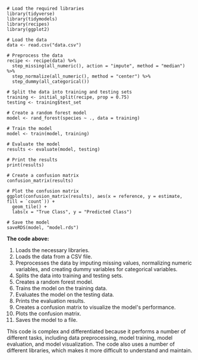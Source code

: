 ```
# Load the required libraries
library(tidyverse)
library(tidymodels)
library(recipes)
library(ggplot2)

# Load the data
data <- read.csv("data.csv")

# Preprocess the data
recipe <- recipe(data) %>%
  step_missing(all_numeric(), action = "impute", method = "median") %>%
  step_normalize(all_numeric(), method = "center") %>%
  step_dummy(all_categorical())

# Split the data into training and testing sets
training <- initial_split(recipe, prop = 0.75)
testing <- training$test_set

# Create a random forest model
model <- rand_forest(species ~ ., data = training)

# Train the model
model <- train(model, training)

# Evaluate the model
results <- evaluate(model, testing)

# Print the results
print(results)

# Create a confusion matrix
confusion_matrix(results)

# Plot the confusion matrix
ggplot(confusion_matrix(results), aes(x = reference, y = estimate, fill = `count`)) +
  geom_tile() +
  labs(x = "True Class", y = "Predicted Class")

# Save the model
saveRDS(model, "model.rds")
```

**The code above:**

1. Loads the necessary libraries.
2. Loads the data from a CSV file.
3. Preprocesses the data by imputing missing values, normalizing numeric variables, and creating dummy variables for categorical variables.
4. Splits the data into training and testing sets.
5. Creates a random forest model.
6. Trains the model on the training data.
7. Evaluates the model on the testing data.
8. Prints the evaluation results.
9. Creates a confusion matrix to visualize the model's performance.
10. Plots the confusion matrix.
11. Saves the model to a file.

This code is complex and differentiated because it performs a number of different tasks, including data preprocessing, model training, model evaluation, and model visualization. The code also uses a number of different libraries, which makes it more difficult to understand and maintain.